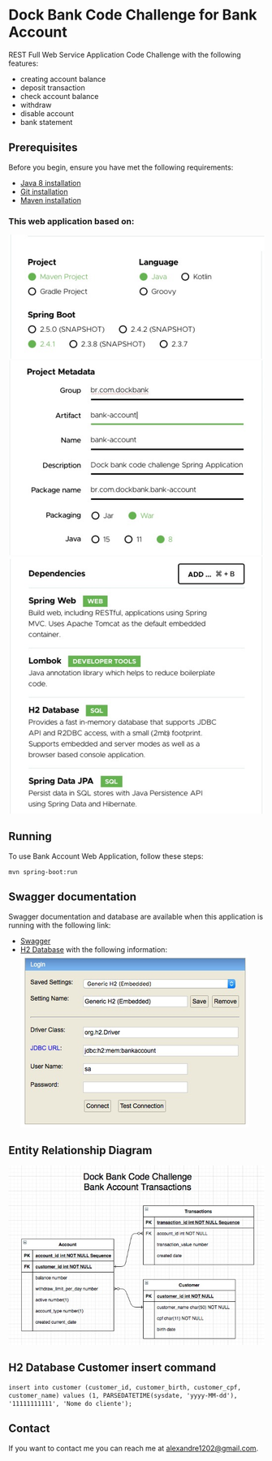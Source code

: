 # Dock Bank Code Challenge for Bank Account
REST Full Web Service Application Code Challenge with the following features:
* creating account balance
* deposit transaction
* check account balance
* withdraw
* disable account
* bank statement

## Prerequisites
Before you begin, ensure you have met the following requirements:
* [Java 8 installation](https://docs.oracle.com/javase/8/docs/technotes/guides/install/install_overview.html)
* [Git installation](https://git-scm.com)
* [Maven installation](https://maven.apache.org/install.html)

### This web application based on:
![Spring](./src/main/resources/assets/spring.jpeg)
![Metadata](./src/main/resources/assets/metadata.jpeg)
![Dependencies](./src/main/resources/assets/dependencies.jpeg)

## Running
To use Bank Account Web Application, follow these steps:

```
mvn spring-boot:run
```

## Swagger documentation
Swagger documentation and database are available when this application is running with the following link:
* [Swagger](http://localhost:8080/swagger-ui.html)
* [H2 Database](http://localhost:8080/h2-ui/) with the following information:
![ERD](./src/main/resources/assets/h2-database-connection.jpeg)

## Entity Relationship Diagram
![ERD](./src/main/resources/assets/erd.jpeg)

## H2 Database Customer insert command
```
insert into customer (customer_id, customer_birth, customer_cpf, customer_name) values (1, PARSEDATETIME(sysdate, 'yyyy-MM-dd'), '11111111111', 'Nome do cliente');
```

## Contact

If you want to contact me you can reach me at <alexandre1202@gmail.com>.
